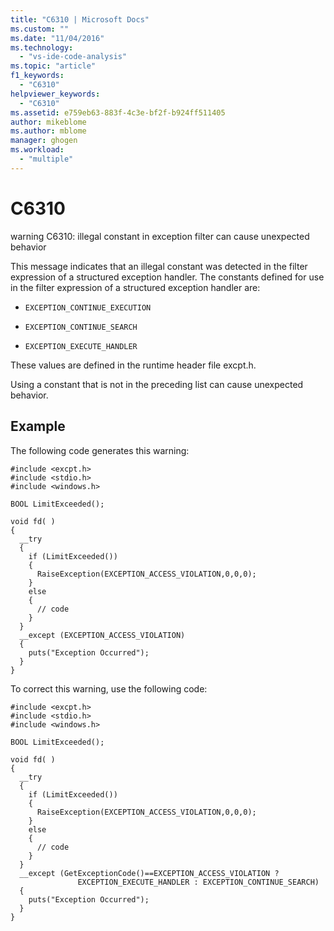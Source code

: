 ```yaml
---
title: "C6310 | Microsoft Docs"
ms.custom: ""
ms.date: "11/04/2016"
ms.technology: 
  - "vs-ide-code-analysis"
ms.topic: "article"
f1_keywords: 
  - "C6310"
helpviewer_keywords: 
  - "C6310"
ms.assetid: e759eb63-883f-4c3e-bf2f-b924ff511405
author: mikeblome
ms.author: mblome
manager: ghogen
ms.workload: 
  - "multiple"
---
```

# C6310
warning C6310: illegal constant in exception filter can cause unexpected behavior  
  
 This message indicates that an illegal constant was detected in the filter expression of a structured exception handler. The constants defined for use in the filter expression of a structured exception handler are:  
  
-   `EXCEPTION_CONTINUE_EXECUTION`  
  
-   `EXCEPTION_CONTINUE_SEARCH`  
  
-   `EXCEPTION_EXECUTE_HANDLER`  
  
 These values are defined in the runtime header file excpt.h.  
  
 Using a constant that is not in the preceding list can cause unexpected behavior.  
  
## Example  
 The following code generates this warning:  
  
```  
#include <excpt.h>  
#include <stdio.h>  
#include <windows.h>  
  
BOOL LimitExceeded();  
  
void fd( )  
{  
  __try   
  {  
    if (LimitExceeded())   
    {  
      RaiseException(EXCEPTION_ACCESS_VIOLATION,0,0,0);  
    }  
    else  
    {  
      // code   
    }  
  }   
  __except (EXCEPTION_ACCESS_VIOLATION)  
  {  
    puts("Exception Occurred");  
  }  
}  
```  
  
 To correct this warning, use the following code:  
  
```  
#include <excpt.h>  
#include <stdio.h>  
#include <windows.h>  
  
BOOL LimitExceeded();  
  
void fd( )  
{  
  __try   
  {  
    if (LimitExceeded())   
    {  
      RaiseException(EXCEPTION_ACCESS_VIOLATION,0,0,0);  
    }  
    else  
    {  
      // code   
    }  
  }   
  __except (GetExceptionCode()==EXCEPTION_ACCESS_VIOLATION ?   
               EXCEPTION_EXECUTE_HANDLER : EXCEPTION_CONTINUE_SEARCH)  
  {  
    puts("Exception Occurred");  
  }  
}  
```